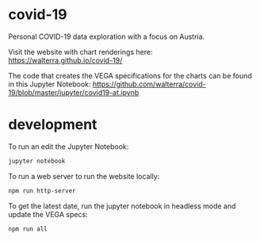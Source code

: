 # covid-19
Personal COVID-19 data exploration with a focus on Austria.

Visit the website with chart renderings here: https://walterra.github.io/covid-19/

The code that creates the VEGA specifications for the charts can be found in this Jupyter Notebook: https://github.com/walterra/covid-19/blob/master/jupyter/covid19-at.ipynb

# development

To run an edit the Jupyter Notebook:

```bash
jupyter notebook
```

To run a web server to run the website locally:

```bash
npm run http-server
```

To get the latest date, run the jupyter notebook in headless mode and update the VEGA specs:

```bash
npm run all
```
